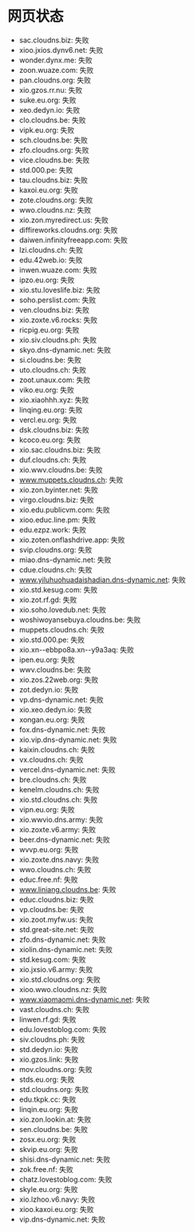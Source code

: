 # 网页状态
- sac.cloudns.biz: 失败
- xioo.jxios.dynv6.net: 失败
- wonder.dynx.me: 失败
- zoon.wuaze.com: 失败
- pan.cloudns.org: 失败
- xio.gzos.rr.nu: 失败
- suke.eu.org: 失败
- xeo.dedyn.io: 失败
- clo.cloudns.be: 失败
- vipk.eu.org: 失败
- sch.cloudns.be: 失败
- zfo.cloudns.org: 失败
- vice.cloudns.be: 失败
- std.000.pe: 失败
- tau.cloudns.biz: 失败
- kaxoi.eu.org: 失败
- zote.cloudns.org: 失败
- wwo.cloudns.nz: 失败
- xio.zon.myredirect.us: 失败
- diffireworks.cloudns.org: 失败
- daiwen.infinityfreeapp.com: 失败
- lzi.cloudns.ch: 失败
- edu.42web.io: 失败
- inwen.wuaze.com: 失败
- ipzo.eu.org: 失败
- xio.stu.loveslife.biz: 失败
- soho.perslist.com: 失败
- ven.cloudns.biz: 失败
- xio.zoxte.v6.rocks: 失败
- ricpig.eu.org: 失败
- xio.siv.cloudns.ph: 失败
- skyo.dns-dynamic.net: 失败
- si.cloudns.be: 失败
- uto.cloudns.ch: 失败
- zoot.unaux.com: 失败
- viko.eu.org: 失败
- xio.xiaohhh.xyz: 失败
- linqing.eu.org: 失败
- vercl.eu.org: 失败
- dsk.cloudns.biz: 失败
- kcoco.eu.org: 失败
- xio.sac.cloudns.biz: 失败
- duf.cloudns.ch: 失败
- xio.wwv.cloudns.be: 失败
- www.muppets.cloudns.ch: 失败
- xio.zon.byinter.net: 失败
- virgo.cloudns.biz: 失败
- xio.edu.publicvm.com: 失败
- xioo.educ.line.pm: 失败
- edu.ezpz.work: 失败
- xio.zoten.onflashdrive.app: 失败
- svip.cloudns.org: 失败
- miao.dns-dynamic.net: 失败
- cdue.cloudns.ch: 失败
- www.yiluhuohuadaishadian.dns-dynamic.net: 失败
- xio.std.kesug.com: 失败
- xio.zot.rf.gd: 失败
- xio.soho.lovedub.net: 失败
- woshiwoyansebuya.cloudns.be: 失败
- muppets.cloudns.ch: 失败
- xio.std.000.pe: 失败
- xio.xn--ebbpo8a.xn--y9a3aq: 失败
- ipen.eu.org: 失败
- wwv.cloudns.be: 失败
- xio.zos.22web.org: 失败
- zot.dedyn.io: 失败
- vp.dns-dynamic.net: 失败
- xio.xeo.dedyn.io: 失败
- xongan.eu.org: 失败
- fox.dns-dynamic.net: 失败
- xio.vip.dns-dynamic.net: 失败
- kaixin.cloudns.ch: 失败
- vx.cloudns.ch: 失败
- vercel.dns-dynamic.net: 失败
- bre.cloudns.ch: 失败
- kenelm.cloudns.ch: 失败
- xio.std.cloudns.ch: 失败
- vipn.eu.org: 失败
- xio.wwvio.dns.army: 失败
- xio.zoxte.v6.army: 失败
- beer.dns-dynamic.net: 失败
- wvvp.eu.org: 失败
- xio.zoxte.dns.navy: 失败
- wwo.cloudns.ch: 失败
- educ.free.nf: 失败
- www.liniang.cloudns.be: 失败
- educ.cloudns.biz: 失败
- vp.cloudns.be: 失败
- xio.zoot.myfw.us: 失败
- std.great-site.net: 失败
- zfo.dns-dynamic.net: 失败
- xiolin.dns-dynamic.net: 失败
- std.kesug.com: 失败
- xio.jxsio.v6.army: 失败
- xio.std.cloudns.org: 失败
- xioo.wwo.cloudns.nz: 失败
- www.xiaomaomi.dns-dynamic.net: 失败
- vast.cloudns.ch: 失败
- linwen.rf.gd: 失败
- edu.lovestoblog.com: 失败
- siv.cloudns.ph: 失败
- std.dedyn.io: 失败
- xio.gzos.link: 失败
- mov.cloudns.org: 失败
- stds.eu.org: 失败
- std.cloudns.org: 失败
- edu.tkpk.cc: 失败
- linqin.eu.org: 失败
- xio.zon.lookin.at: 失败
- sen.cloudns.be: 失败
- zosx.eu.org: 失败
- skvip.eu.org: 失败
- shisi.dns-dynamic.net: 失败
- zok.free.nf: 失败
- chatz.lovestoblog.com: 失败
- skyle.eu.org: 失败
- xio.lzhoo.v6.navy: 失败
- xioo.kaxoi.eu.org: 失败
- vip.dns-dynamic.net: 失败
